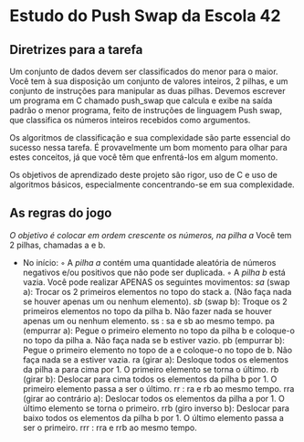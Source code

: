 # Estudo do Push Swap da Escola 42

## Diretrizes para a tarefa
Um conjunto de dados devem ser classificados do menor para o maior.
Você tem à sua disposição um conjunto de valores inteiros, 2 pilhas, e um conjunto de instruções para manipular as duas pilhas.
Devemos escrever um programa em C chamado push_swap que calcula e exibe
na saída padrão o menor programa, feito de instruções de linguagem Push swap,
que classifica os números inteiros recebidos como argumentos.

Os algoritmos de classificação e sua complexidade são parte essencial do sucesso nessa tarefa. É provavelmente um bom momento para olhar para estes conceitos, já que você
têm que enfrentá-los em algum momento.

Os objetivos de aprendizado deste projeto são rigor, uso de C e uso de algoritmos básicos, especialmente concentrando-se em sua complexidade.

## As regras do jogo
*O objetivo é colocar em ordem crescente os números, na pilha a*
 Você tem 2 pilhas, chamadas a e b.
- No início:
    ◦ A *pilha a* contém uma quantidade aleatória de números negativos e/ou positivos
que não pode ser duplicada.
    ◦ A *pilha b* está vazia.
Você pode realizar APENAS os seguintes movimentos:
    *sa* (swap a): Trocar os 2 primeiros elementos no topo do stack a. (Não faça nada se houver apenas um ou nenhum elemento).
    *sb* (swap b): Troque os 2 primeiros elementos no topo da pilha b.
    Não fazer nada se houver apenas um ou nenhum elemento.
    ss : sa e sb ao mesmo tempo.
    pa (empurrar a): Pegue o primeiro elemento no topo da pilha b e coloque-o no topo da pilha a.
    Não faça nada se b estiver vazio.
    pb (empurrar b): Pegue o primeiro elemento no topo de a e coloque-o no topo de b.
    Não faça nada se a estiver vazia.
    ra (girar a): Desloque todos os elementos da pilha a para cima por 1.
    O primeiro elemento se torna o último.
    rb (girar b): Deslocar para cima todos os elementos da pilha b por 1.
    O primeiro elemento passa a ser o último.
    rr : ra e rb ao mesmo tempo.
    rra (girar ao contrário a): Deslocar todos os elementos da pilha a por 1.
    O último elemento se torna o primeiro.
    rrb (giro inverso b): Deslocar para baixo todos os elementos da pilha b por 1.
    O último elemento passa a ser o primeiro.
    rrr : rra e rrb ao mesmo tempo.